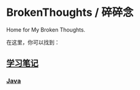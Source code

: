 # BrokenThoughts / 碎碎念

Home for My Broken Thoughts.

在这里，你可以找到：

## [学习笔记](notebook)

### [Java](notebook/java)
